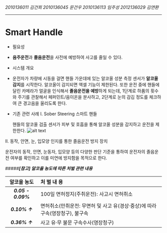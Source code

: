 

*2010136011 김건희*
*2010136045 문건우*
*2010136113 임주성*
*2012136029 김연환*

---

# Smart Handle

* 필요성
 * **음주운전**과 **졸음운전**을 사전에 예방하여 사고를 줄일 수 있다.
 
* 시스템 개요
 * 운전자가 차량에 시동을 걸면 핸들 가운데에 있는 알코올 성분 측정 센서가 **알코올 감지**를 시작한다. 알코올이 감지되면 액셀 기능이 제한된다. 또한 운전 중에 핸들에 달린 카메라가 얼굴을 인식해서 **졸음운전을 예방**하게 되는데, 1단계로 하품의 횟수와 주기를 관찰해서 페퍼민트/음이온을 분사하고, 2단계로 눈의 감김 정도를 체크하여 큰 경고음을 울리도록 한다.
 
 
* 기존 관련 사례
 I. Sober Steering 스마트 핸들 
 
  핸들의 알코올 검출 센서가 피부 및 호흡을 통해 알코올 성분을 감지하고 운전을 제한한다.
 ![alt text](http://cfile29.uf.tistory.com/image/27569F4F5673B066175CC0)
 
 II. 동작, 안면, 눈, 입모양 인지를 통한 졸음운전 방지 장치
 
  운전자의 동작, 안면, 눈동자, 입모양 등의 다양한 판단 기준을 통하여 운전자의 졸음운전 여부를 확인하고 이를 미연에 방지함을 목적으로 한다. 
 

 
 #####**_[참고] 알코올 농도에 따른 처벌 관련 내용_**
 
|  알코올 농도   | 처 벌 내 용 |
| :-------:    | :---- | 
| **_0.05 - 0.09%_** | 100일 면허정지(주취운전): 사고시 면허취소|
| **_0.10% ↑_**    | 면허취소(만취운전: 무면허 및 사고 유(경상·중상)에 따라 구속(영장청구), 불구속| 
| **_0.36% ↑_**    | 사고 유·무 불문 구속수사(영장청구)    | 

